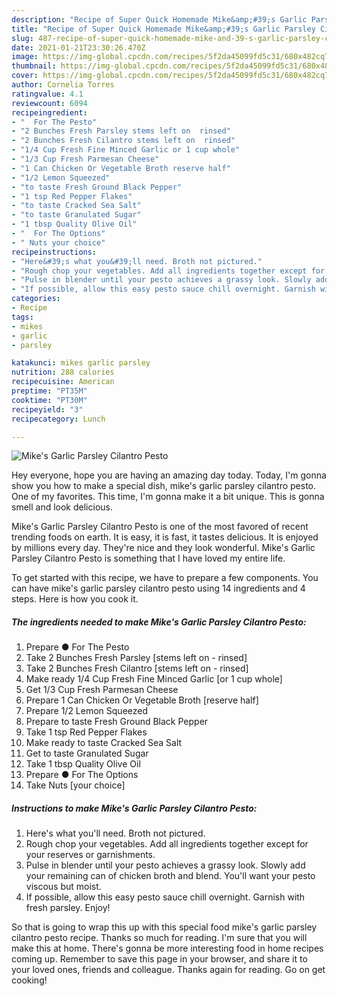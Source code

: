 ```yaml
---
description: "Recipe of Super Quick Homemade Mike&amp;#39;s Garlic Parsley Cilantro Pesto"
title: "Recipe of Super Quick Homemade Mike&amp;#39;s Garlic Parsley Cilantro Pesto"
slug: 487-recipe-of-super-quick-homemade-mike-and-39-s-garlic-parsley-cilantro-pesto
date: 2021-01-21T23:30:26.470Z
image: https://img-global.cpcdn.com/recipes/5f2da45099fd5c31/680x482cq70/mikes-garlic-parsley-cilantro-pesto-recipe-main-photo.jpg
thumbnail: https://img-global.cpcdn.com/recipes/5f2da45099fd5c31/680x482cq70/mikes-garlic-parsley-cilantro-pesto-recipe-main-photo.jpg
cover: https://img-global.cpcdn.com/recipes/5f2da45099fd5c31/680x482cq70/mikes-garlic-parsley-cilantro-pesto-recipe-main-photo.jpg
author: Cornelia Torres
ratingvalue: 4.1
reviewcount: 6094
recipeingredient:
- "  For The Pesto"
- "2 Bunches Fresh Parsley stems left on  rinsed"
- "2 Bunches Fresh Cilantro stems left on  rinsed"
- "1/4 Cup Fresh Fine Minced Garlic or 1 cup whole"
- "1/3 Cup Fresh Parmesan Cheese"
- "1 Can Chicken Or Vegetable Broth reserve half"
- "1/2 Lemon Squeezed"
- "to taste Fresh Ground Black Pepper"
- "1 tsp Red Pepper Flakes"
- "to taste Cracked Sea Salt"
- "to taste Granulated Sugar"
- "1 tbsp Quality Olive Oil"
- "  For The Options"
- " Nuts your choice"
recipeinstructions:
- "Here&#39;s what you&#39;ll need. Broth not pictured."
- "Rough chop your vegetables. Add all ingredients together except for your reserves or garnishments."
- "Pulse in blender until your pesto achieves a grassy look. Slowly add your remaining can of chicken broth and blend. You&#39;ll want your pesto viscous but moist."
- "If possible, allow this easy pesto sauce chill overnight. Garnish with fresh parsley. Enjoy!"
categories:
- Recipe
tags:
- mikes
- garlic
- parsley

katakunci: mikes garlic parsley 
nutrition: 288 calories
recipecuisine: American
preptime: "PT35M"
cooktime: "PT30M"
recipeyield: "3"
recipecategory: Lunch

---
```



![Mike&#39;s Garlic Parsley Cilantro Pesto](https://img-global.cpcdn.com/recipes/5f2da45099fd5c31/680x482cq70/mikes-garlic-parsley-cilantro-pesto-recipe-main-photo.jpg)

Hey everyone, hope you are having an amazing day today. Today, I'm gonna show you how to make a special dish, mike&#39;s garlic parsley cilantro pesto. One of my favorites. This time, I'm gonna make it a bit unique. This is gonna smell and look delicious.

Mike&#39;s Garlic Parsley Cilantro Pesto is one of the most favored of recent trending foods on earth. It is easy, it is fast, it tastes delicious. It is enjoyed by millions every day. They're nice and they look wonderful. Mike&#39;s Garlic Parsley Cilantro Pesto is something that I have loved my entire life.




To get started with this recipe, we have to prepare a few components. You can have mike&#39;s garlic parsley cilantro pesto using 14 ingredients and 4 steps. Here is how you cook it.

<!--inarticleads1-->

##### The ingredients needed to make Mike&#39;s Garlic Parsley Cilantro Pesto:

1. Prepare  ● For The Pesto
1. Take 2 Bunches Fresh Parsley [stems left on - rinsed]
1. Take 2 Bunches Fresh Cilantro [stems left on - rinsed]
1. Make ready 1/4 Cup Fresh Fine Minced Garlic [or 1 cup whole]
1. Get 1/3 Cup Fresh Parmesan Cheese
1. Prepare 1 Can Chicken Or Vegetable Broth [reserve half]
1. Prepare 1/2 Lemon Squeezed
1. Prepare to taste Fresh Ground Black Pepper
1. Take 1 tsp Red Pepper Flakes
1. Make ready to taste Cracked Sea Salt
1. Get to taste Granulated Sugar
1. Take 1 tbsp Quality Olive Oil
1. Prepare  ● For The Options
1. Take  Nuts [your choice]




<!--inarticleads2-->

##### Instructions to make Mike&#39;s Garlic Parsley Cilantro Pesto:

1. Here&#39;s what you&#39;ll need. Broth not pictured.
1. Rough chop your vegetables. Add all ingredients together except for your reserves or garnishments.
1. Pulse in blender until your pesto achieves a grassy look. Slowly add your remaining can of chicken broth and blend. You&#39;ll want your pesto viscous but moist.
1. If possible, allow this easy pesto sauce chill overnight. Garnish with fresh parsley. Enjoy!




So that is going to wrap this up with this special food mike&#39;s garlic parsley cilantro pesto recipe. Thanks so much for reading. I'm sure that you will make this at home. There's gonna be more interesting food in home recipes coming up. Remember to save this page in your browser, and share it to your loved ones, friends and colleague. Thanks again for reading. Go on get cooking!
